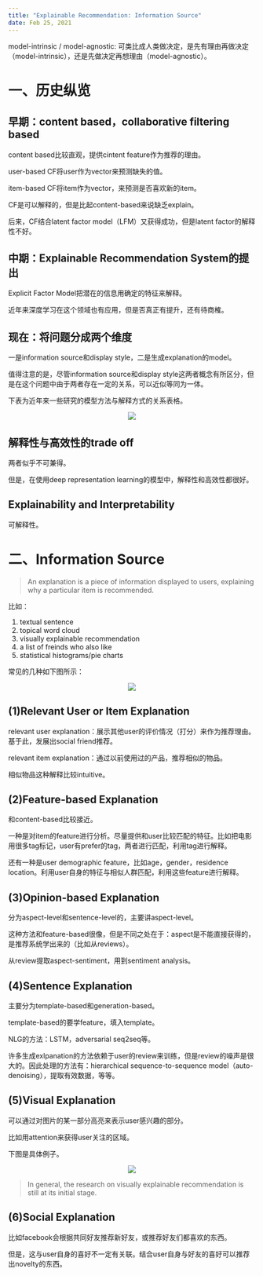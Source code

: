 ```yaml
---
title: "Explainable Recommendation: Information Source"
date: Feb 25, 2021
---
```


model-intrinsic / model-agnostic: 可类比成人类做决定，是先有理由再做决定（model-intrinsic），还是先做决定再想理由（model-agnostic）。

# 一、历史纵览
## 早期：content based，collaborative filtering based

content based比较直观，提供cintent feature作为推荐的理由。

user-based CF将user作为vector来预测缺失的值。

item-based CF将item作为vector，来预测是否喜欢新的item。

CF是可以解释的，但是比起content-based来说缺乏explain。

后来，CF结合latent factor model（LFM）又获得成功，但是latent factor的解释性不好。

## 中期：Explainable Recommendation System的提出

Explicit Factor Model把潜在的信息用确定的特征来解释。

近年来深度学习在这个领域也有应用，但是否真正有提升，还有待商榷。

## 现在：将问题分成两个维度
一是information source和display style，二是生成explanation的model。

值得注意的是，尽管information source和display style这两者概念有所区分，但是在这个问题中由于两者存在一定的关系，可以近似等同为一体。

下表为近年来一些研究的模型方法与解释方式的关系表格。
<center>
<img src="../imgs/table1.jpg">
</center>

## 解释性与高效性的trade off
两者似乎不可兼得。

但是，在使用deep representation learning的模型中，解释性和高效性都很好。

## Explainability and Interpretability
可解释性。

# 二、Information Source
> An explanation is a piece of information displayed to users, explaining why a particular item is recommended.

比如：
1. textual sentence
2. topical word cloud
3. visually explainable recommendation
4. a list of freinds who also like
5. statistical histograms/pie charts

常见的几种如下图所示：
<center>
<img src="../imgs/recom.png">
</center>

## (1)Relevant User or Item Explanation
relevant user explanation：展示其他user的评价情况（打分）来作为推荐理由。基于此，发展出social friend推荐。

relevant item explanation：通过以前使用过的产品，推荐相似的物品。

相似物品这种解释比较intuitive。

## (2)Feature-based Explanation
和content-based比较接近。

一种是对item的feature进行分析。尽量提供和user比较匹配的特征。比如把电影用很多tag标记，user有prefer的tag，两者进行匹配，利用tag进行解释。

还有一种是user demographic feature，比如age，gender，residence location。利用user自身的特征与相似人群匹配，利用这些feature进行解释。

## (3)Opinion-based Explanation
分为aspect-level和sentence-level的，主要讲aspect-level。

这种方法和feature-based很像，但是不同之处在于：aspect是不能直接获得的，是推荐系统学出来的（比如从reviews）。

从review提取aspect-sentiment，用到sentiment analysis。

## (4)Sentence Explanation
主要分为template-based和generation-based。

template-based的要学feature，填入template。

NLG的方法：LSTM，adversarial seq2seq等。

许多生成exlpanation的方法依赖于user的review来训练，但是review的噪声是很大的。因此处理的方法有：hierarchical sequence-to-sequence model（auto-denoising），提取有效数据，等等。
## (5)Visual Explanation
可以通过对图片的某一部分高亮来表示user感兴趣的部分。

比如用attention来获得user关注的区域。

下图是具体例子。
<center>
<img src="../imgs/recom.png">
</center>

> In general, the research on visually explainable recommendation is still at its initial stage.

## (6)Social Explanation
比如facebook会根据共同好友推荐新好友，或推荐好友们都喜欢的东西。

但是，这与user自身的喜好不一定有关联。结合user自身与好友的喜好可以推荐出novelty的东西。

